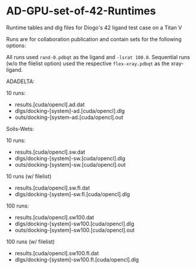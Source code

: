 # AD-GPU-set-of-42-Runtimes
Runtime tables and dlg files for Diogo's 42 ligand test case on a Titan V

Runs are for collaboration publication and contain sets for the following options:

All runs used `rand-0.pdbqt` as the ligand and `-lsrat 100.0`. Sequential runs (w/o the filelist option) used the respective `flex-xray.pdbqt` as the xray-ligand.

ADADELTA:

10 runs:
- results.[cuda/opencl].ad.dat
- dlgs/docking-[system]-ad.[cuda/opencl].dlg
- outs/docking-[system-ad.[cuda/opencl].out

Solis-Wets:

10 runs:
- results.[cuda/opencl].sw.dat
- dlgs/docking-[system]-sw.[cuda/opencl].dlg
- outs/docking-[system]-sw.[cuda/opencl].out

10 runs (w/ filelist)
- results.[cuda/opencl].sw.fl.dat
- dlgs/docking-[system]-sw.fl.[cuda/opencl].dlg

100 runs:
- results.[cuda/opencl].sw100.dat
- dlgs/docking-[system]-sw100.[cuda/opencl].dlg
- outs/docking-[system]-sw100.[cuda/opencl].out

100 runs (w/ filelist)
- results.[cuda/opencl].sw100.fl.dat
- dlgs/docking-[system]-sw100.fl.[cuda/opencl].dlg
